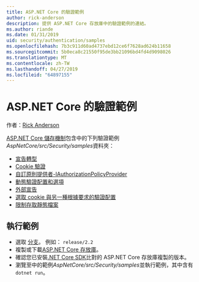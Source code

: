 ```yaml
---
title: ASP.NET Core 的驗證範例
author: rick-anderson
description: 提供 ASP.NET Core 存放庫中的驗證範例的連結。
ms.author: riande
ms.date: 01/31/2019
uid: security/authentication/samples
ms.openlocfilehash: 7b3c911d60ad4737ebd12ce6f7628ad624b11658
ms.sourcegitcommit: 5b0eca8c21550f95de3bb21096bd4fd4d9098026
ms.translationtype: MT
ms.contentlocale: zh-TW
ms.lasthandoff: 04/27/2019
ms.locfileid: "64897155"
---
```

# <a name="authentication-samples-for-aspnet-core"></a>ASP.NET Core 的驗證範例

作者：[Rick Anderson](https://twitter.com/RickAndMSFT)

[ASP.NET Core 儲存機制](https://github.com/aspnet/AspNetCore)包含中的下列驗證範例*AspNetCore/src/Security/samples*資料夾：

* [宣告轉型](https://github.com/aspnet/AspNetCore/tree/release/2.2/src/Security/samples/ClaimsTransformation)
* [Cookie 驗證](https://github.com/aspnet/AspNetCore/tree/release/2.2/src/Security/samples/Cookies)
* [自訂原則提供者-IAuthorizationPolicyProvider](https://github.com/aspnet/AspNetCore/tree/release/2.2/src/Security/samples/CustomPolicyProvider)
* [動態驗證配置和選項](https://github.com/aspnet/AspNetCore/tree/release/2.2/src/Security/samples/DynamicSchemes)
* [外部宣告](https://github.com/aspnet/AspNetCore/tree/release/2.2/src/Security/samples/Identity.ExternalClaims)
* [選取 cookie 與另一種根據要求的驗證配置](https://github.com/aspnet/AspNetCore/tree/release/2.2/src/Security/samples/PathSchemeSelection)
* [限制存取靜態檔案](https://github.com/aspnet/AspNetCore/tree/release/2.2/src/Security/samples/StaticFilesAuth)

## <a name="run-the-samples"></a>執行範例

* 選取 [分支](https://github.com/aspnet/AspNetCore)。 例如： `release/2.2` 
* 複製或下載[ASP.NET Core 存放庫](https://github.com/aspnet/AspNetCore)。
* 確認您已安裝[.NET Core SDK](https://www.microsoft.com/net/download/all)比對的 ASP.NET Core 存放庫複製的版本。
* 瀏覽至中的範例*AspNetCore/src/Security/samples*並執行範例，其中含有`dotnet run`。
